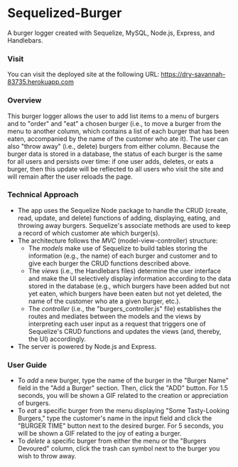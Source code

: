 # Sequelized-Burger
A burger logger created with Sequelize, MySQL, Node.js, Express, and Handlebars.

### Visit

You can visit the deployed site at the following URL: https://dry-savannah-83735.herokuapp.com

### Overview

This burger logger allows the user to add list items to a menu of burgers and to "order" and "eat" a chosen burger (i.e., to move a burger from the menu to another column, which contains a list of each burger that has been eaten, accompanied by the name of the customer who ate it). The user can also "throw away" (i.e., delete) burgers from either column. Because the burger data is stored in a database, the status of each burger is the same for all users and persists over time: if one user adds, deletes, or eats a burger, then this update will be reflected to all users who visit the site and will remain after the user reloads the page.

### Technical Approach

* The app uses the Sequelize Node package to handle the CRUD (create, read, update, and delete) functions of adding, displaying, eating, and throwing away burgers. Sequelize's associate methods are used to keep a record of which customer ate which burger(s).
* The architecture follows the *MVC* (model-view-controller) structure:
    - The *models* make use of Sequelize to build tables storing the information (e.g., the name) of each burger and customer and to give each burger the CRUD functions described above.
    - The *views* (i.e., the Handlebars files) determine the user interface and make the UI selectively display information according to the data stored in the database (e.g., which burgers have been added but not yet eaten, which burgers have been eaten but not yet deleted, the name of the customer who ate a given burger, etc.).
    - The *controller* (i.e., the "burgers_controller.js" file) establishes the routes and mediates between the models and the views by interpreting each user input as a request that triggers one of Sequelize's CRUD functions and updates the views (and, thereby, the UI) accordingly.
* The server is powered by Node.js and Express.

### User Guide

* To *add* a new burger, type the name of the burger in the "Burger Name" field in the "Add a Burger" section. Then, click the "ADD" button. For 1.5 seconds, you will be shown a GIF related to the creation or appreciation of burgers.
* To *eat* a specific burger from the menu displaying "Some Tasty-Looking Burgers," type the customer's name in the input field and click the "BURGER TIME" button next to the desired burger. For 5 seconds, you will be shown a GIF related to the joy of eating a burger.
* To *delete* a specific burger from either the menu or the "Burgers Devoured" column, click the trash can symbol next to the burger you wish to throw away.
